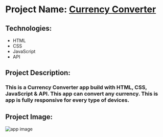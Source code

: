 # Project Name: [Currency Converter](https://currencyconverter-appjs.netlify.app)

## Technologies:
- HTML
- CSS
- JavaScript
- API

## Project Description:
### This is a Currency Converter app build with HTML, CSS, JavaScript & API. This app can convert any currency. This is app is fully responsive for every type of devices.

## Project Image:
![app image](https://i.ibb.co/rpkC26R/currency-converter.png)
